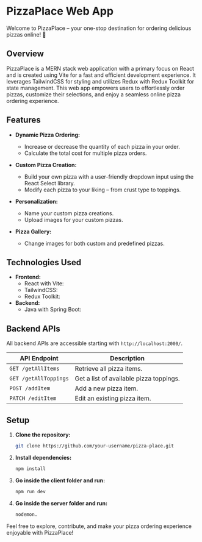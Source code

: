 # PizzaPlace Web App

Welcome to PizzaPlace – your one-stop destination for ordering delicious pizzas online! 🍕

## Overview

PizzaPlace is a MERN stack web application with a primary focus on React and is created using Vite for a fast and efficient development experience. It leverages TailwindCSS for styling and utilizes Redux with Redux Toolkit for state management. This web app empowers users to effortlessly order pizzas, customize their selections, and enjoy a seamless online pizza ordering experience.

## Features

- **Dynamic Pizza Ordering:**
  - Increase or decrease the quantity of each pizza in your order.
  - Calculate the total cost for multiple pizza orders.

- **Custom Pizza Creation:**
  - Build your own pizza with a user-friendly dropdown input using the React Select library.
  - Modify each pizza to your liking – from crust type to toppings.

- **Personalization:**
  - Name your custom pizza creations.
  - Upload images for your custom pizzas.

- **Pizza Gallery:**
  - Change images for both custom and predefined pizzas.

## Technologies Used

- **Frontend:**
  - React with Vite: 
  - TailwindCSS:
  - Redux Toolkit:
- **Backend:**
  - Java with Spring Boot:

## Backend APIs

All backend APIs are accessible starting with `http://localhost:2000/`.

| API Endpoint           | Description                                   |
| ---------------------- | --------------------------------------------- |
| `GET /getAllItems`     | Retrieve all pizza items.                     |
| `GET /getAllToppings`  | Get a list of available pizza toppings.       |
| `POST /addItem`        | Add a new pizza item.                         |
| `PATCH /editItem`      | Edit an existing pizza item.                  |


## Setup

1. **Clone the repository:**
   ```bash
   git clone https://github.com/your-username/pizza-place.git
2. **Install dependencies:**
   ```bash
   npm install
3. **Go inside the client folder and run:**
   ```bash
   npm run dev
4. **Go inside the server folder and run:**
   ```bash
   nodemon.
Feel free to explore, contribute, and make your pizza ordering experience enjoyable with PizzaPlace!
